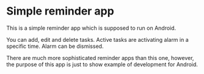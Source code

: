 
# Simple reminder app

This is a simple reminder app which is supposed to run on Android.

You can add, edit and delete tasks.
Active tasks are activating alarm in a specific time.
Alarm can be dismissed.

There are much more sophisticated reminder apps than this one, however, the purpose of this app is just to show example of development for Android.

